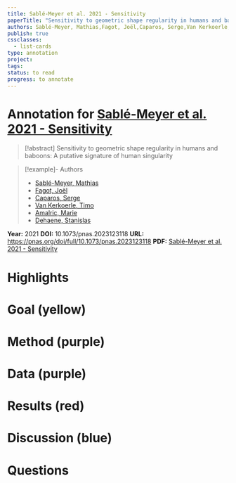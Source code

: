 ```yaml
---
title: Sablé-Meyer et al. 2021 - Sensitivity
paperTitle: "Sensitivity to geometric shape regularity in humans and baboons: A putative signature of human singularity"
authors: Sablé-Meyer, Mathias,Fagot, Joël,Caparos, Serge,Van Kerkoerle, Timo,Amalric, Marie,Dehaene, Stanislas
publish: true
cssclasses:
  - list-cards
type: annotation
project:
tags:
status: to read
progress: to annotate
---
```

# Annotation for [Sablé-Meyer et al. 2021 - Sensitivity](Papers/References/Sabl%C3%A9-Meyer%20et%20al.%202021%20-%20Sensitivity)

> [!abstract] Sensitivity to geometric shape regularity in humans and baboons: A putative signature of human singularity

> [!example]- Authors
> - [Sablé-Meyer, Mathias](Sabl%C3%A9-Meyer%2C%20Mathias)
> - [Fagot, Joël](Fagot%2C%20Jo%C3%ABl)
> - [Caparos, Serge](Caparos%2C%20Serge)
> - [Van Kerkoerle, Timo](Van%20Kerkoerle%2C%20Timo)
> - [Amalric, Marie](Amalric%2C%20Marie)
> - [Dehaene, Stanislas](Dehaene%2C%20Stanislas)

**Year:** 2021
**DOI:** 10.1073/pnas.2023123118
**URL:** https://pnas.org/doi/full/10.1073/pnas.2023123118
**PDF:** [Sablé-Meyer et al. 2021 - Sensitivity](Papers/PDFs/Sabl%C3%A9-Meyer%20et%20al.%202021%20-%20Sensitivity%20to%20geometric%20shape%20regularity%20in%20humans%20and%20baboons%20A%20putative%20signature%20of%20human%20singularity.pdf)

# Highlights


# Goal (yellow)


# Method (purple)


# Data (purple)


# Results (red)


# Discussion (blue)


# Questions

